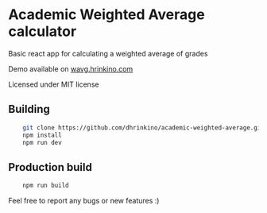 # Academic Weighted Average calculator

Basic react app for calculating a weighted average of grades

Demo available on <a href="https://wavg.hrinkino.com">wavg.hrinkino.com</a>

Licensed under MIT license

## Building

```sh
    git clone https://github.com/dhrinkino/academic-weighted-average.git
    npm install
    npm run dev
```

## Production build

```sh
    npm run build
```

Feel free to report any bugs or new features :)